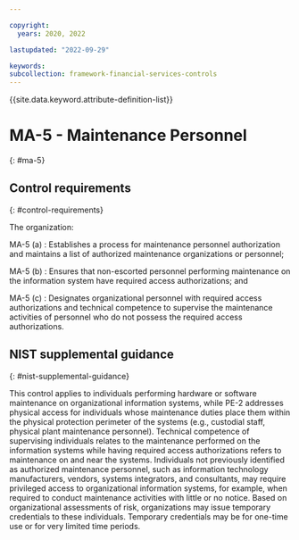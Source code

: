 ```yaml
---

copyright:
  years: 2020, 2022

lastupdated: "2022-09-29"

keywords: 
subcollection: framework-financial-services-controls
---
```


{{site.data.keyword.attribute-definition-list}}

               
# MA-5 - Maintenance Personnel
{: #ma-5}

## Control requirements
{: #control-requirements}

The organization:

MA-5 (a)
    : Establishes a process for maintenance personnel authorization and maintains a list of authorized maintenance organizations or personnel;

MA-5 (b)
    : Ensures that non-escorted personnel performing maintenance on the information system have required access authorizations; and

MA-5 (c)
    : Designates organizational personnel with required access authorizations and technical competence to supervise the maintenance activities of personnel who do not possess the required access authorizations.

## NIST supplemental guidance
{: #nist-supplemental-guidance}

This control applies to individuals performing hardware or software maintenance on organizational information systems, while PE-2 addresses physical access for individuals whose maintenance duties place them within the physical protection perimeter of the systems (e.g., custodial staff, physical plant maintenance personnel). Technical competence of supervising individuals relates to the maintenance performed on the information systems while having required access authorizations refers to maintenance on and near the systems. Individuals not previously identified as authorized maintenance personnel, such as information technology manufacturers, vendors, systems integrators, and consultants, may require privileged access to organizational information systems, for example, when required to conduct maintenance activities with little or no notice. Based on organizational assessments of risk, organizations may issue temporary credentials to these individuals. Temporary credentials may be for one-time use or for very limited time periods.



